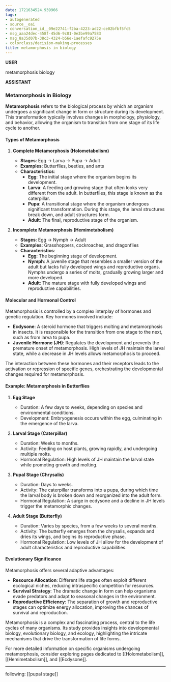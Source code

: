 ```yaml
---
date: 1721634524.939966
tags:
- autogenerated
- source__oai
- conversation_id__09e22741-f2ba-4223-ad22-ce02bfbf5fc5
- msg_aaa24dec-458f-45d6-9c81-0e3be99a7583
- msg_8a35d07b-38c3-4324-b56e-1aefafc9275e
- colorclass/decision-making-processes
title: metamorphosis in biology
---
```


**USER**

metamorphosis biology


**ASSISTANT**

### Metamorphosis in Biology

**Metamorphosis** refers to the biological process by which an organism undergoes a significant change in form or structure during its development. This transformation typically involves changes in morphology, physiology, and behavior, allowing the organism to transition from one stage of its life cycle to another.

#### Types of Metamorphosis

1. **Complete Metamorphosis (Holometabolism)**
   - **Stages**: Egg $\rightarrow$ Larva $\rightarrow$ Pupa $\rightarrow$ Adult
   - **Examples**: Butterflies, beetles, and ants
   - **Characteristics**:
     - **Egg**: The initial stage where the organism begins its development.
     - **Larva**: A feeding and growing stage that often looks very different from the adult. In butterflies, this stage is known as the caterpillar.
     - **Pupa**: A transitional stage where the organism undergoes significant transformation. During this stage, the larval structures break down, and adult structures form.
     - **Adult**: The final, reproductive stage of the organism.

2. **Incomplete Metamorphosis (Hemimetabolism)**
   - **Stages**: Egg $\rightarrow$ Nymph $\rightarrow$ Adult
   - **Examples**: Grasshoppers, cockroaches, and dragonflies
   - **Characteristics**:
     - **Egg**: The beginning stage of development.
     - **Nymph**: A juvenile stage that resembles a smaller version of the adult but lacks fully developed wings and reproductive organs. Nymphs undergo a series of molts, gradually growing larger and more developed.
     - **Adult**: The mature stage with fully developed wings and reproductive capabilities.

#### Molecular and Hormonal Control

Metamorphosis is controlled by a complex interplay of hormones and genetic regulation. Key hormones involved include:

- **Ecdysone**: A steroid hormone that triggers molting and metamorphosis in insects. It is responsible for the transition from one stage to the next, such as from larva to pupa.
- **Juvenile Hormone (JH)**: Regulates the development and prevents the premature onset of metamorphosis. High levels of JH maintain the larval state, while a decrease in JH levels allows metamorphosis to proceed.

The interaction between these hormones and their receptors leads to the activation or repression of specific genes, orchestrating the developmental changes required for metamorphosis.

#### Example: Metamorphosis in Butterflies

1. **Egg Stage**
   - Duration: A few days to weeks, depending on species and environmental conditions.
   - Development: Embryogenesis occurs within the egg, culminating in the emergence of the larva.

2. **Larval Stage (Caterpillar)**
   - Duration: Weeks to months.
   - Activity: Feeding on host plants, growing rapidly, and undergoing multiple molts.
   - Hormonal Regulation: High levels of JH maintain the larval state while promoting growth and molting.

3. **Pupal Stage (Chrysalis)**
   - Duration: Days to weeks.
   - Activity: The caterpillar transforms into a pupa, during which time the larval body is broken down and reorganized into the adult form.
   - Hormonal Regulation: A surge in ecdysone and a decline in JH levels trigger the metamorphic changes.

4. **Adult Stage (Butterfly)**
   - Duration: Varies by species, from a few weeks to several months.
   - Activity: The butterfly emerges from the chrysalis, expands and dries its wings, and begins its reproductive phase.
   - Hormonal Regulation: Low levels of JH allow for the development of adult characteristics and reproductive capabilities.

#### Evolutionary Significance

Metamorphosis offers several adaptive advantages:

- **Resource Allocation**: Different life stages often exploit different ecological niches, reducing intraspecific competition for resources.
- **Survival Strategy**: The dramatic change in form can help organisms evade predators and adapt to seasonal changes in the environment.
- **Reproductive Efficiency**: The separation of growth and reproductive stages can optimize energy allocation, improving the chances of survival and reproduction.

Metamorphosis is a complex and fascinating process, central to the life cycles of many organisms. Its study provides insights into developmental biology, evolutionary biology, and ecology, highlighting the intricate mechanisms that drive the transformation of life forms.

For more detailed information on specific organisms undergoing metamorphosis, consider exploring pages dedicated to [[Holometabolism]], [[Hemimetabolism]], and [[Ecdysone]].


---


following: [[pupal stage]]